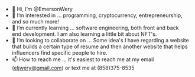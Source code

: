 - 👋 Hi, I’m @EmersonWery
- 👀 I’m interested in ... programming, cryptocurrency, entrepreneurship, and so much more!
- 🌱 I’m currently learning ... software engineering, both front and back end development. I am also learning a little bit about NFT's.
- 💞️ I’m looking to collaborate on ... Some idea's I have regarding a website that builds a certain type of resume and then another website that helps influencers find specific people to hire.
- 📫 How to reach me ... it's easiest to reach me at my email (eljwery@gmail.com) or text me at (858)375-8535

<!---
ElliottWery/ElliottWery is a ✨ special ✨ repository because its `README.md` (this file) appears on your GitHub profile.
You can click the Preview link to take a look at your changes.
--->
